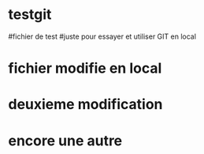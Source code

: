 # testgit
#fichier de test
#juste pour essayer et utiliser GIT en local
# fichier modifie en local
# deuxieme modification 
# encore une autre
